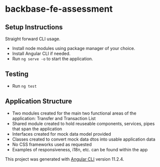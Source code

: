 # backbase-fe-assessment

## Setup Instructions

Straight forward CLI usage.  
- Install node modules using package manager of your choice.  
- Install Angular CLI if needed.
- Run `ng serve -o` to start the application.

## Testing
- Run `ng test`

## Application Structure
- Two modules created for the main two functional areas of the application: Transfer and Transaction List
- Shared module created to hold reuseable components, services, pipes that span the application
- Interfaces created for mock data model provided
- Classes created to convert mock data dtos into usable application data
- No CSS frameworks used as requested
- Examples of responsiveness, i18n, etc. can be found within the app

This project was generated with [Angular CLI](https://github.com/angular/angular-cli) version 11.2.4.